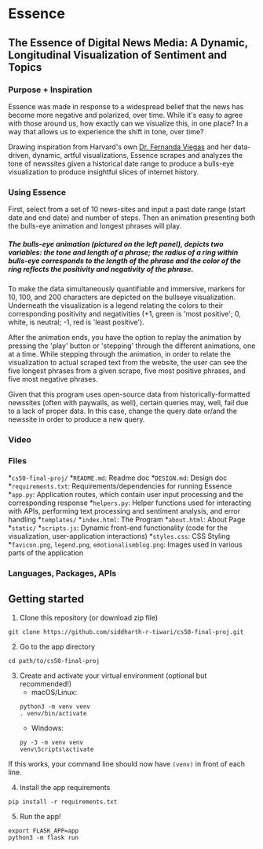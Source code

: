# Essence
## The Essence of Digital News Media: A Dynamic, Longitudinal Visualization of Sentiment and Topics

### Purpose + Inspiration
<p>Essence was made in response to a widespread belief that the news has become more negative and polarized, over time. While it's easy to agree with those around us, how exactly can we visualize this, in one place? In a way that allows us to experience the shift in tone, over time?</p>
<p>Drawing inspiration from Harvard's own <a href="http://www.fernandaviegas.com/">Dr. Fernanda Viegas</a> and her data-driven, dynamic, artful visualizations, Essence scrapes and analyzes the tone of newssites given a historical date range to produce a bulls-eye visualization to produce insightful slices of internet history.</p>
            
### Using Essence
<p>First, select from a set of 10 news-sites and input a past date range (start date and end date) and number of steps. Then an animation presenting both the bulls-eye animation and longest phrases will play.</p> 
<h5>The bulls-eye animation (pictured on the left panel), depicts two variables: the tone and length of a phrase; the radius of a ring within bulls-eye corresponds to the length of the phrase and the color of the ring reflects the positivity and negativity of the phrase.</h5> 
<p>To make the data simultaneously quantifiable and immersive, markers for 10, 100, and 200 characters are depicted on the bullseye visualization. Underneath the visualization is a legend relating the colors to their corresponding positivity and negativities (+1, green is 'most positive'; 0, white, is neutral; -1, red is 'least positive').</p>
<p>After the animation ends, you have the option to replay the animation by pressing the 'play' button or 'stepping' through the different animations, one at a time. While stepping through the animation, in order to relate the visualization to actual scraped text from the website, the user can see the five longest phrases from a given scrape, five most positive phrases, and five most negative phrases.</p>
<p>Given that this program uses open-source data from historically-formatted newssites (often with paywalls, as well), certain queries may, well, fail due to a lack of proper data. In this case, change the query date or/and the newssite in order to produce a new query.</p>

### Video


### Files
*`cs50-final-proj/`
    *`README.md`: Readme doc
    *`DESIGN.md`: Design doc
    *`requirements.txt`: Requirements/dependencies for running Essence
    *`app.py`: Application routes, which contain user input processing and the corresponding response
    *`helpers.py`: Helper functions used for interacting with APIs, performing text processing and sentiment analysis, and error handling
    *`templates/`
        *`index.html`: The Program
        *`about.html`: About Page
        *`static/`
            *`scripts.js`: Dynamic front-end functionality (code for the visualization, user-application interactions)
            *`styles.css`: CSS Styling
            *`favicon.png`, `legend.png`, `emotionalismblog.png`: Images used in various parts of the application


### Languages, Packages, APIs

## Getting started
1. Clone this repository (or download zip file)
```
git clone https://github.com/siddharth-r-tiwari/cs50-final-proj.git
```
2. Go to the app directory
```
cd path/to/cs50-final-proj
```
3. Create and activate your virtual environment (optional but recommended!)
    * macOS/Linux: 
    ```
    python3 -m venv venv
    . venv/bin/activate
    ```
    * Windows:
    ```
    py -3 -m venv venv
    venv\Scripts\activate
    ```

If this works, your command line should now have `(venv)` in front of each line.

4. Install the app requirements
```
pip install -r requirements.txt
```
5. Run the app!
```
export FLASK_APP=app
python3 -m flask run
```
